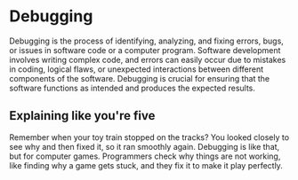 # Debugging

Debugging is the process of identifying, analyzing, and fixing errors, bugs, or issues in software code or a computer program. Software development involves writing complex code, and errors can easily occur due to mistakes in coding, logical flaws, or unexpected interactions between different components of the software. Debugging is crucial for ensuring that the software functions as intended and produces the expected results.

## Explaining like you're five

Remember when your toy train stopped on the tracks? You looked closely to see why and then fixed it, so it ran smoothly again. Debugging is like that, but for computer games. Programmers check why things are not working, like finding why a game gets stuck, and they fix it to make it play perfectly.
